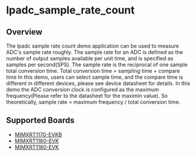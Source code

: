 # lpadc_sample_rate_count

## Overview
The lpadc sample rate count demo application can be used to measure ADC's sample rate roughly. The sample rate
for an ADC is defined as the number of output samples available per unit time, and is specified as samples per
second(SPS).
The sample rate is the reciprocal of one sample total conversion time. Total conversion time = sampling time + compare time
In this demo, users can select sample time, and the compare time is different in different devices, please see device datasheet
for details.
In this demo the ADC conversion clock is configured as the maximum frequency(Please refer to the datasheet for the
maximin value). So theoretically, sample rate = maximum frequency / total conversion time.

## Supported Boards
- [MIMXRT1170-EVKB](../../../../_boards/evkbmimxrt1170/demo_apps/lpadc_high_sample_rate/sample_rate_count/example_board_readme.md)
- [MIMXRT1160-EVK](../../../../_boards/evkmimxrt1160/demo_apps/lpadc_high_sample_rate/sample_rate_count/example_board_readme.md)
- [MIMXRT1180-EVK](../../../../_boards/evkmimxrt1180/demo_apps/lpadc_high_sample_rate/sample_rate_count/example_board_readme.md)
